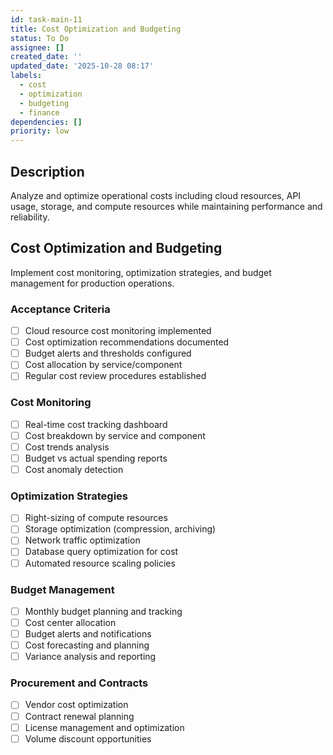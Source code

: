 ```yaml
---
id: task-main-11
title: Cost Optimization and Budgeting
status: To Do
assignee: []
created_date: ''
updated_date: '2025-10-28 08:17'
labels:
  - cost
  - optimization
  - budgeting
  - finance
dependencies: []
priority: low
---
```


## Description

<!-- SECTION:DESCRIPTION:BEGIN -->
Analyze and optimize operational costs including cloud resources, API usage, storage, and compute resources while maintaining performance and reliability.
<!-- SECTION:DESCRIPTION:END -->

## Cost Optimization and Budgeting

Implement cost monitoring, optimization strategies, and budget management for production operations.

### Acceptance Criteria
- [ ] Cloud resource cost monitoring implemented
- [ ] Cost optimization recommendations documented
- [ ] Budget alerts and thresholds configured
- [ ] Cost allocation by service/component
- [ ] Regular cost review procedures established

### Cost Monitoring
- [ ] Real-time cost tracking dashboard
- [ ] Cost breakdown by service and component
- [ ] Cost trends analysis
- [ ] Budget vs actual spending reports
- [ ] Cost anomaly detection

### Optimization Strategies
- [ ] Right-sizing of compute resources
- [ ] Storage optimization (compression, archiving)
- [ ] Network traffic optimization
- [ ] Database query optimization for cost
- [ ] Automated resource scaling policies

### Budget Management
- [ ] Monthly budget planning and tracking
- [ ] Cost center allocation
- [ ] Budget alerts and notifications
- [ ] Cost forecasting and planning
- [ ] Variance analysis and reporting

### Procurement and Contracts
- [ ] Vendor cost optimization
- [ ] Contract renewal planning
- [ ] License management and optimization
- [ ] Volume discount opportunities
